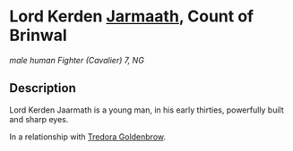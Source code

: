 # Lord Kerden [Jarmaath](/Organizations/Houses/Jarmaath.md), Count of Brinwal
*male human Fighter (Cavalier) 7, NG*

## Description
Lord Kerden Jaarmath is a young man, in his early thirties, powerfully built and sharp eyes.

In a relationship with [Tredora Goldenbrow](TredoraGoldenbrow.md).
